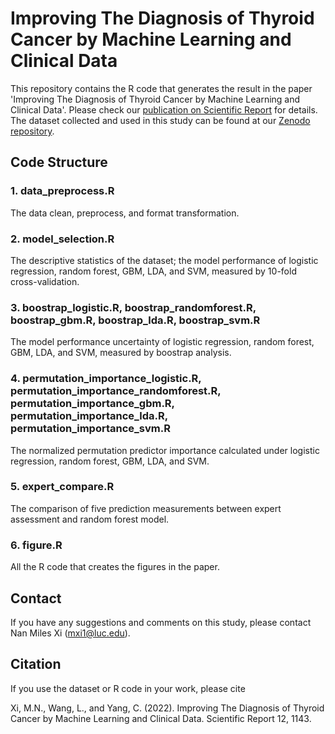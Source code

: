 # Improving The Diagnosis of Thyroid Cancer by Machine Learning and Clinical Data
This repository contains the R code that generates the result in the paper 'Improving The Diagnosis of Thyroid Cancer by Machine Learning and Clinical Data'. Please check our [publication on Scientific Report](https://www.nature.com/articles/s41598-022-15342-z) for details. The dataset collected and used in this study can be found at our [Zenodo repository](https://zenodo.org/record/6465436#.YluFJuiZM4c).

## Code Structure

### 1. data_preprocess.R

The data clean, preprocess, and format transformation.

### 2. model_selection.R

The descriptive statistics of the dataset; the model performance of logistic regression, random forest, GBM, LDA, and SVM, measured by 10-fold cross-validation.

### 3. boostrap_logistic.R, boostrap_randomforest.R, boostrap_gbm.R, boostrap_lda.R, boostrap_svm.R

The model performance uncertainty of logistic regression, random forest, GBM, LDA, and SVM, measured by boostrap analysis.

### 4. permutation_importance_logistic.R, permutation_importance_randomforest.R, permutation_importance_gbm.R, permutation_importance_lda.R, permutation_importance_svm.R

The normalized permutation predictor importance calculated under logistic regression, random forest, GBM, LDA, and SVM.

### 5. expert_compare.R

The comparison of five prediction measurements between expert assessment and random forest model.

### 6. figure.R

All the R code that creates the figures in the paper.

## Contact
If you have any suggestions and comments on this study, please contact Nan Miles Xi (<mxi1@luc.edu>). 

## Citation
If you use the dataset or R code in your work, please cite 

Xi, M.N., Wang, L., and Yang, C. (2022). Improving The Diagnosis of Thyroid Cancer by Machine Learning and Clinical Data. Scientific Report 12, 1143. 
